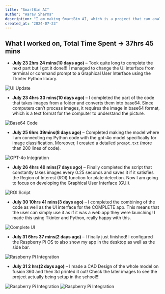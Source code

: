 ```yaml
---
title: "SmartBin AI"
author: "Aarav Sharma"
description: "I am making SmartBin AI, which is a project that can analyse both the type and percentage of food waste occurring at a school campus/canteen/kitchen. This project will use a Raspberry Pi, as well as its Module 2 camera to capture the image, after taking photos, it will run a Region of Interest (ROI) analysis on all images to find out which photos has plates. After receiving such list of images, it will pass all of them through the OpenAI o4 model and find out what kind of food it is, as well as the percentage of waste."
created_at: "2024-07-23"
---
```


## What I worked on, Total Time Spent -> 37hrs 45 mins

- **July 23 2hrs 24 mins(10 days ago)** – Took quite long to complete the next part but I got it done!!! I managed to change the UI interface from terminal or command prompt to a Graphical User Interface using the Tkinter Python library.

![UI Update](images/img1.png)

- **July 23 4hrs 33 mins(10 days ago)** – I completed the part of the code that takes images from a folder and converts them into base64. Since computers can’t process images, it requires the image in base64 format, which is a text format for the computer to understand the picture.

![Base64 Code](images/img2.png)

- **July 25 6hrs 39mins(8 days ago)** – Completed making the model where I am connecting my Python code with the gpt-4o model specifically for image classification. Moreover, I created a detailed `prompt.txt` (more than 200 lines of code).

![GPT-4o Integration](images/img3.png)

- **July 26 4hrs 49 mins(7 days ago)** – Finally completed the script that constantly takes images every 0.25 seconds and saves it if it satisfies the Region of Interest (ROI) function for plate detection. Now I am going to focus on developing the Graphical User Interface (GUI).

![ROI Script](images/img4.png)

- **July 30 10hrs 41 mins(3 days ago)** – I completed the combining of the code as well as the UI interface for the COMPLETE app. This means that the user can simply use it as if it was a web app they were launching! I made this using Tkinter and Python, really happy with this.

![Complete UI](images/img5.png)

- **July 31 6hrs 37 mins(2 days ago)** – I finally just finished! I configured the Raspberry Pi OS to also show my app in the desktop as well as the side bar.

![Raspberry Pi Integration](images/img6.png)

- **July 31 2 hrs(2 days ago)** – I made a CAD Design of the whole model on fusion 360 and then 3d printed it out! Check the later images to see the project actually being setup in the school!!!

![Raspberry Pi Integration](images/img9.png)
![Raspberry Pi Integration](images/img8.png)
